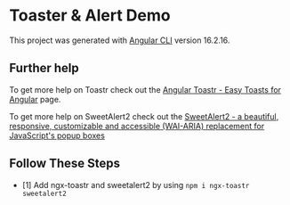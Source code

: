 # Toaster & Alert Demo

This project was generated with [Angular CLI](https://github.com/angular/angular-cli) version 16.2.16.

## Further help

To get more help on Toastr check out the [Angular Toastr - Easy Toasts for Angular](https://ngx-toastr.vercel.app) page.

To get more help on SweetAlert2 check out the [SweetAlert2 - a beautiful, responsive, customizable and accessible (WAI-ARIA) replacement for JavaScript's popup boxes](https://sweetalert2.github.io/#examples)

## Follow These Steps

- [1] Add ngx-toastr and sweetalert2 by using `npm i ngx-toastr sweetalert2`


